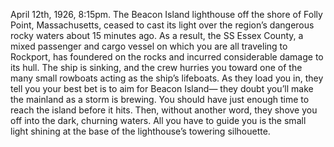 April 12th, 1926, 8:15pm. The Beacon Island lighthouse off the shore of Folly Point, Massachusetts, ceased to cast its light over the region’s dangerous rocky waters about 15 minutes ago. As a result, the SS Essex County, a mixed passenger and cargo vessel on which you are all traveling to Rockport, has foundered on the rocks and incurred considerable damage to its hull. The ship is sinking, and the crew hurries you toward one of the many small rowboats acting as the ship’s lifeboats. As they load you in, they tell you your best bet is to aim for Beacon Island— they doubt you’ll make the mainland as a storm is brewing. You should have just enough time to reach the island before it hits. Then, without another word, they shove you off into the dark, churning waters. All you have to guide you is the small light shining at the base of the lighthouse’s towering silhouette.